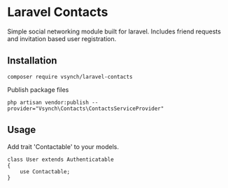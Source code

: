 # Laravel Contacts
Simple social networking module built for laravel. Includes friend requests and invitation based user registration.

## Installation
```
composer require vsynch/laravel-contacts
```

Publish package files
```
php artisan vendor:publish --provider="Vsynch\Contacts\ContactsServiceProvider"

```

## Usage
Add trait 'Contactable' to your models.
```
class User extends Authenticatable
{
    use Contactable;
}
```
